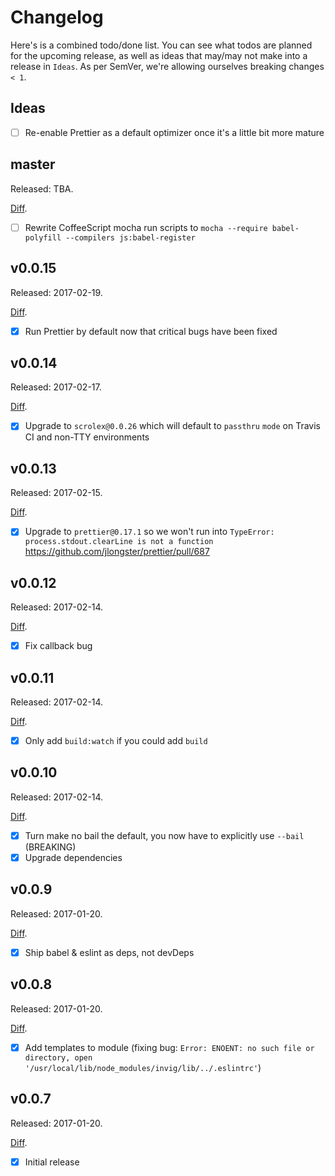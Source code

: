 # Changelog

Here's is a combined todo/done list. You can see what todos are planned for the upcoming release, as well as ideas that may/may not make into a release in `Ideas`. As per SemVer, we're allowing ourselves breaking changes `< 1`.

## Ideas

- [ ] Re-enable Prettier as a default optimizer once it's a little bit more mature

## master

Released: TBA.

[Diff](https://github.com/kvz/invig/compare/v0.0.13...master).

- [ ] Rewrite CoffeeScript mocha run scripts to `mocha --require babel-polyfill --compilers js:babel-register`

## v0.0.15

Released: 2017-02-19. 

[Diff](https://github.com/kvz/invig/compare/v0.0.14...v0.0.15).

- [x] Run Prettier by default now that critical bugs have been fixed

## v0.0.14

Released: 2017-02-17. 

[Diff](https://github.com/kvz/invig/compare/v0.0.13...v0.0.14).

- [x] Upgrade to `scrolex@0.0.26` which will default to `passthru` `mode` on Travis CI and non-TTY environments

## v0.0.13

Released: 2017-02-15. 

[Diff](https://github.com/kvz/invig/compare/v0.0.12...v0.0.13).

- [x] Upgrade to `prettier@0.17.1` so we won't run into `TypeError: process.stdout.clearLine is not a function` https://github.com/jlongster/prettier/pull/687

## v0.0.12

Released: 2017-02-14. 

[Diff](https://github.com/kvz/invig/compare/v0.0.11...v0.0.12).

- [x] Fix callback bug

## v0.0.11

Released: 2017-02-14. 

[Diff](https://github.com/kvz/invig/compare/v0.0.10...v0.0.11).

- [x] Only add `build:watch` if you could add `build`

## v0.0.10

Released: 2017-02-14. 

[Diff](https://github.com/kvz/invig/compare/v0.0.9...v0.0.10).

- [x] Turn make no bail the default, you now have to explicitly use `--bail` (BREAKING)
- [x] Upgrade dependencies

## v0.0.9

Released: 2017-01-20. 

[Diff](https://github.com/kvz/invig/compare/v0.0.8...v0.0.9).

- [x] Ship babel & eslint as deps, not devDeps

## v0.0.8

Released: 2017-01-20. 

[Diff](https://github.com/kvz/invig/compare/v0.0.7...v0.0.8).

- [x] Add templates to module (fixing bug: `Error: ENOENT: no such file or directory, open '/usr/local/lib/node_modules/invig/lib/../.eslintrc'`)

## v0.0.7

Released: 2017-01-20. 

[Diff](https://github.com/kvz/invig/compare/0b5f2d27e4e5bfd370bf74fb91a46ded296bec40...v0.0.7).

- [x] Initial release
